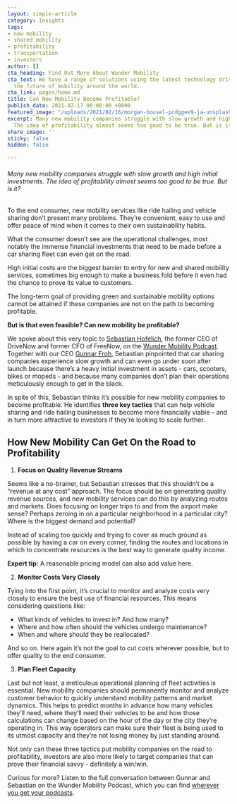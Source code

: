 ```yaml
---
layout: simple-article
category: Insights
tags:
- new mobility
- shared mobility
- profitability
- transportation
- investors
author: []
cta_heading: Find Out More About Wunder Mobility
cta_text: We have a range of solutions using the latest technology driving forward
  the future of mobility around the world.
cta_link: pages/home.md
title: Can New Mobility Become Profitable?
publish_date: 2021-02-17 00:00:00 +0000
featured_image: "/uploads/2021/02/16/morgan-housel-pcdggex9-ja-unsplash.jpg"
excerpt: Many new mobility companies struggle with slow growth and high initial investments.
  The idea of profitability almost seems too good to be true. But is it?
share_image: ''
sticky: false
hidden: false

---
```

###### Many new mobility companies struggle with slow growth and high initial investments. The idea of profitability almost seems too good to be true. But is it?

To the end consumer, new mobility services like ride hailing and vehicle sharing don’t present many problems. They’re convenient, easy to use and offer peace of mind when it comes to their own sustainability habits.

What the consumer doesn’t see are the operational challenges, most notably the immense financial investments that need to be made before a car sharing fleet can even get on the road.

High initial costs are the biggest barrier to entry for new and shared mobility services, sometimes big enough to make a business fold before it even had the chance to prove its value to customers.

The long-term goal of providing green and sustainable mobility options cannot be attained if these companies are not on the path to becoming profitable.

**But is that even feasible? Can new mobility be profitable?**

We spoke about this very topic to [Sebastian Hofelich](https://www.linkedin.com/in/sebastianhofelich/), the former CEO of DriveNow and former CFO of FreeNow, on the [Wunder Mobility Podcast](https://linktr.ee/wundermobility). Together with our CEO [Gunnar Froh](https://www.linkedin.com/in/gunnarfroh/), Sebastian pinpointed that car sharing companies experience slow growth and can even go under soon after launch because there’s a heavy initial investment in assets - cars, scooters, bikes or mopeds - and because many companies don’t plan their operations meticulously enough to get in the black.

In spite of this, Sebastian thinks it’s possible for new mobility companies to become profitable. He identifies **three key tactics** that can help vehicle sharing and ride hailing businesses to become more financially viable – and in turn more attractive to investors if they’re looking to scale further.

## How New Mobility Can Get On the Road to Profitability

1. **Focus on Quality Revenue Streams**

Seems like a no-brainer, but Sebastian stresses that this shouldn’t be a “revenue at any cost” approach. The focus should be on generating quality revenue sources, and new mobility services can do this by analyzing routes and markets. Does focusing on longer trips to and from the airport make sense? Perhaps zeroing in on a particular neighborhood in a particular city? Where is the biggest demand and potential?

Instead of scaling too quickly and trying to cover as much ground as possible by having a car on every corner, finding the routes and locations in which to concentrate resources is the best way to generate quality income.

**Expert tip:** A reasonable pricing model can also add value here.

2. **Monitor Costs Very Closely**

Tying into the first point, it’s crucial to monitor and analyze costs very closely to ensure the best use of financial resources. This means considering questions like:

* What kinds of vehicles to invest in? And how many?
* Where and how often should the vehicles undergo maintenance?
* When and where should they be reallocated?

And so on. Here again it’s not the goal to cut costs wherever possible, but to offer quality to the end consumer.

3. **Plan Fleet Capacity**

Last but not least, a meticulous operational planning of fleet activities is essential. New mobility companies should permanently monitor and analyze customer behavior to quickly understand mobility patterns and market dynamics. This helps to predict months in advance how many vehicles they’ll need, where they’ll need their vehicles to be and how those calculations can change based on the hour of the day or the city they’re operating in. This way operators can make sure their fleet is being used to its utmost capacity and they’re not losing money by just standing around.

Not only can these three tactics put mobility companies on the road to profitability, investors are also more likely to target companies that can prove their financial savvy - definitely a win/win.

  
Curious for more? Listen to the full conversation between Gunnar and Sebastian on the Wunder Mobility Podcast, which you can find [wherever you get your podcasts](https://linktr.ee/wundermobility).